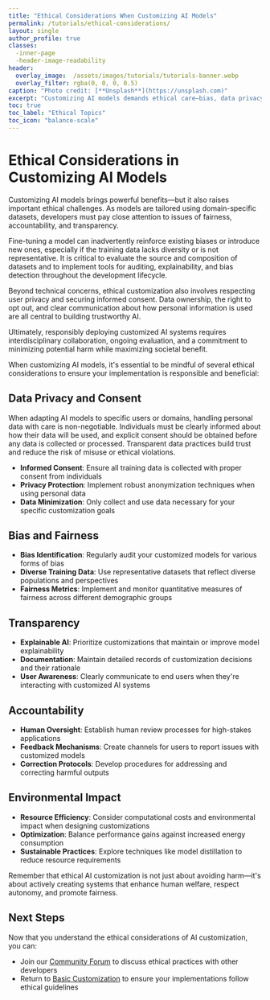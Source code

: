 ```yaml
---
title: "Ethical Considerations When Customizing AI Models"
permalink: /tutorials/ethical-considerations/
layout: single
author_profile: true  
classes:
  -inner-page
  -header-image-readability
header:
  overlay_image:  /assets/images/tutorials/tutorials-banner.webp
  overlay_filter: rgba(0, 0, 0, 0.5)
caption: "Photo credit: [**Unsplash**](https://unsplash.com)"
excerpt: "Customizing AI models demands ethical care—bias, data privacy, and transparency must be addressed to ensure fair and responsible use." 
toc: true
toc_label: "Ethical Topics"
toc_icon: "balance-scale"
---
```


# Ethical Considerations in Customizing AI Models

Customizing AI models brings powerful benefits—but it also raises important ethical challenges. As models are tailored using domain-specific datasets, developers must pay close attention to issues of fairness, accountability, and transparency.

Fine-tuning a model can inadvertently reinforce existing biases or introduce new ones, especially if the training data lacks diversity or is not representative. It is critical to evaluate the source and composition of datasets and to implement tools for auditing, explainability, and bias detection throughout the development lifecycle.

Beyond technical concerns, ethical customization also involves respecting user privacy and securing informed consent. Data ownership, the right to opt out, and clear communication about how personal information is used are all central to building trustworthy AI.

Ultimately, responsibly deploying customized AI systems requires interdisciplinary collaboration, ongoing evaluation, and a commitment to minimizing potential harm while maximizing societal benefit.

When customizing AI models, it's essential to be mindful of several ethical considerations to ensure your implementation is responsible and beneficial:

## Data Privacy and Consent

When adapting AI models to specific users or domains, handling personal data with care is non-negotiable. Individuals must be clearly informed about how their data will be used, and explicit consent should be obtained before any data is collected or processed. Transparent data practices build trust and reduce the risk of misuse or ethical violations.

- **Informed Consent**: Ensure all training data is collected with proper consent from individuals
- **Privacy Protection**: Implement robust anonymization techniques when using personal data
- **Data Minimization**: Only collect and use data necessary for your specific customization goals

## Bias and Fairness
- **Bias Identification**: Regularly audit your customized models for various forms of bias
- **Diverse Training Data**: Use representative datasets that reflect diverse populations and perspectives
- **Fairness Metrics**: Implement and monitor quantitative measures of fairness across different demographic groups

## Transparency
- **Explainable AI**: Prioritize customizations that maintain or improve model explainability
- **Documentation**: Maintain detailed records of customization decisions and their rationale
- **User Awareness**: Clearly communicate to end users when they're interacting with customized AI systems

## Accountability
- **Human Oversight**: Establish human review processes for high-stakes applications
- **Feedback Mechanisms**: Create channels for users to report issues with customized models
- **Correction Protocols**: Develop procedures for addressing and correcting harmful outputs

## Environmental Impact
- **Resource Efficiency**: Consider computational costs and environmental impact when designing customizations
- **Optimization**: Balance performance gains against increased energy consumption
- **Sustainable Practices**: Explore techniques like model distillation to reduce resource requirements

Remember that ethical AI customization is not just about avoiding harm—it's about actively creating systems that enhance human welfare, respect autonomy, and promote fairness.

## Next Steps

Now that you understand the ethical considerations of AI customization, you can:
- Join our [Community Forum](/tutorials/community-forum/) to discuss ethical practices with other developers
- Return to [Basic Customization](/tutorials/basic-customization/) to ensure your implementations follow ethical guidelines